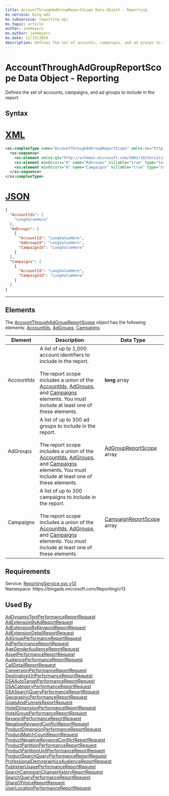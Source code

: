 ```yaml
---
title: AccountThroughAdGroupReportScope Data Object - Reporting
ms.service: bing-ads
ms.subservice: reporting-api
ms.topic: article
author: jonmeyers
ms.author: jonmeyers
ms.date: 11/13/2024
description: Defines the set of accounts, campaigns, and ad groups to include in the report.
---
```

# AccountThroughAdGroupReportScope Data Object - Reporting
Defines the set of accounts, campaigns, and ad groups to include in the report.

## Syntax

# [XML](#tab/xml)

```xml
<xs:complexType name="AccountThroughAdGroupReportScope" xmlns:xs="http://www.w3.org/2001/XMLSchema">
  <xs:sequence>
    <xs:element xmlns:q3="http://schemas.microsoft.com/2003/10/Serialization/Arrays" minOccurs="0" name="AccountIds" nillable="true" type="q3:ArrayOflong" />
    <xs:element minOccurs="0" name="AdGroups" nillable="true" type="tns:ArrayOfAdGroupReportScope" />
    <xs:element minOccurs="0" name="Campaigns" nillable="true" type="tns:ArrayOfCampaignReportScope" />
  </xs:sequence>
</xs:complexType>
```

# [JSON](#tab/json)

```json
{
  "AccountIds": [
    "LongValueHere"
  ],
  "AdGroups": [
    {
      "AccountId": "LongValueHere",
      "AdGroupId": "LongValueHere",
      "CampaignId": "LongValueHere"
    }
  ],
  "Campaigns": [
    {
      "AccountId": "LongValueHere",
      "CampaignId": "LongValueHere"
    }
  ]
}
```

-----

## <a name="elements"></a>Elements

The [AccountThroughAdGroupReportScope](accountthroughadgroupreportscope.md) object has the following elements: [AccountIds](#accountids), [AdGroups](#adgroups), [Campaigns](#campaigns).

|Element|Description|Data Type|
|-----------|---------------|-------------|
|<a name="accountids"></a>AccountIds|A list of up to 1,000 account identifiers to include in the report.<br/><br/>The report scope includes a union of the [AccountIds](#accountids), [AdGroups](#adgroups), and [Campaigns](#campaigns) elements. You must include at least one of these elements.|**long** array|
|<a name="adgroups"></a>AdGroups|A list of up to 300 ad groups to include in the report.<br/><br/>The report scope includes a union of the [AccountIds](#accountids), [AdGroups](#adgroups), and [Campaigns](#campaigns) elements. You must include at least one of these elements.|[AdGroupReportScope](adgroupreportscope.md) array|
|<a name="campaigns"></a>Campaigns|A list of up to 300 campaigns to include in the report.<br/><br/>The report scope includes a union of the [AccountIds](#accountids), [AdGroups](#adgroups), and [Campaigns](#campaigns) elements. You must include at least one of these elements.|[CampaignReportScope](campaignreportscope.md) array|

## Requirements
Service: [ReportingService.svc v13](https://reporting.api.bingads.microsoft.com/Api/Advertiser/Reporting/v13/ReportingService.svc)  
Namespace: https\://bingads.microsoft.com/Reporting/v13  

## Used By
[AdDynamicTextPerformanceReportRequest](addynamictextperformancereportrequest.md)  
[AdExtensionByAdReportRequest](adextensionbyadreportrequest.md)  
[AdExtensionByKeywordReportRequest](adextensionbykeywordreportrequest.md)  
[AdExtensionDetailReportRequest](adextensiondetailreportrequest.md)  
[AdGroupPerformanceReportRequest](adgroupperformancereportrequest.md)  
[AdPerformanceReportRequest](adperformancereportrequest.md)  
[AgeGenderAudienceReportRequest](agegenderaudiencereportrequest.md)  
[AssetPerformanceReportRequest](assetperformancereportrequest.md)  
[AudiencePerformanceReportRequest](audienceperformancereportrequest.md)  
[CallDetailReportRequest](calldetailreportrequest.md)  
[ConversionPerformanceReportRequest](conversionperformancereportrequest.md)  
[DestinationUrlPerformanceReportRequest](destinationurlperformancereportrequest.md)  
[DSAAutoTargetPerformanceReportRequest](dsaautotargetperformancereportrequest.md)  
[DSACategoryPerformanceReportRequest](dsacategoryperformancereportrequest.md)  
[DSASearchQueryPerformanceReportRequest](dsasearchqueryperformancereportrequest.md)  
[GeographicPerformanceReportRequest](geographicperformancereportrequest.md)  
[GoalsAndFunnelsReportRequest](goalsandfunnelsreportrequest.md)  
[HotelDimensionPerformanceReportRequest](hoteldimensionperformancereportrequest.md)  
[HotelGroupPerformanceReportRequest](hotelgroupperformancereportrequest.md)  
[KeywordPerformanceReportRequest](keywordperformancereportrequest.md)  
[NegativeKeywordConflictReportRequest](negativekeywordconflictreportrequest.md)  
[ProductDimensionPerformanceReportRequest](productdimensionperformancereportrequest.md)  
[ProductMatchCountReportRequest](productmatchcountreportrequest.md)  
[ProductNegativeKeywordConflictReportRequest](productnegativekeywordconflictreportrequest.md)  
[ProductPartitionPerformanceReportRequest](productpartitionperformancereportrequest.md)  
[ProductPartitionUnitPerformanceReportRequest](productpartitionunitperformancereportrequest.md)  
[ProductSearchQueryPerformanceReportRequest](productsearchqueryperformancereportrequest.md)  
[ProfessionalDemographicsAudienceReportRequest](professionaldemographicsaudiencereportrequest.md)  
[PublisherUsagePerformanceReportRequest](publisherusageperformancereportrequest.md)  
[SearchCampaignChangeHistoryReportRequest](searchcampaignchangehistoryreportrequest.md)  
[SearchQueryPerformanceReportRequest](searchqueryperformancereportrequest.md)  
[ShareOfVoiceReportRequest](shareofvoicereportrequest.md)  
[UserLocationPerformanceReportRequest](userlocationperformancereportrequest.md)  
